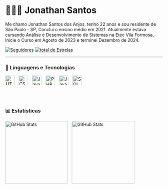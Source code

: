 # 🧑🏾‍💻 Jonathan Santos

Me chamo Jonathan Santos dos Anjos, tenho 22 anos e sou residente de São Paulo - SP, Conclui o ensino médio em 2021. Atualmente estava cursando Análise e Desenvolvimento de Sistemas na Etec Vila Formosa, Inicie o Curso em Agosto de 2023 e terminei Dezembro de 2024.

<p align="left">
     </a> 
      <a href="https://github.com/ForrestKnight?tab=followers">
         <img alt="Seguidores" 
         title="Me Siga" 
         src="https://custom-icon-badges.demolab.com/github/followers/JonathanSanjo?color=236ad3&labelColor=1155ba&style=for-the-badge&logo=github-&label=seguidores&logoColor=white"/></a>
      <a href="https://github.com/JonathanSanjo?tab=repositories&sort=stargazers">
         <img alt="total de Estrelas" 
         title="Total de Estrelas no GitHub" 
         src="https://custom-icon-badges.demolab.com/github/stars/JonathanSanjo?color=55960c&style=for-the-badge&labelColor=488207&logo=star&label=Estrelas"/></a>
   </p>

   ---

   ### 🤖 Linguagens e Tecnologias

   <img 
    align="left" 
    alt="HTML"
    title="HTML" 
    width="30px" 
    style="padding-right: 10px;" 
    src="https://cdn.jsdelivr.net/gh/devicons/devicon@latest/icons/html5/html5-original.svg" 
/>

<img 
    align="left" 
    alt="CSS" 
    title="CSS"
    width="30px" 
    style="padding-right: 10px;" 
    src="https://cdn.jsdelivr.net/gh/devicons/devicon@latest/icons/css3/css3-original.svg" 
/>

<img 
    align="left" 
    alt="JavaScript" 
    title="JavaScript"
    width="30px" 
    style="padding-right: 10px;" 
    src="https://cdn.jsdelivr.net/gh/devicons/devicon@latest/icons/javascript/javascript-original.svg" 
/>

<img 
    align="left" 
    alt="PHP" 
    title="PHP"
    width="30px" 
    style="padding-right: 10px;" 
    src="https://cdn.jsdelivr.net/gh/devicons/devicon@latest/icons/php/php-original.svg" 
/>

<img 
align="left"
alt="Java"
title="Java"
width="30px"
style="padding-right: 10px;"
src="https://cdn.jsdelivr.net/gh/devicons/devicon@latest/icons/java/java-original.svg" />


<img 
alt="SQL"
title="SQL"
width="30px"
style="padding-right: 10px"
src="https://cdn.jsdelivr.net/gh/devicons/devicon@latest/icons/azuresqldatabase/azuresqldatabase-original.svg" />
          
<br/>
<br/>

 ### 📊 Estatísticas    
<p>

<img 
align="left"
alt="GitHub Stats"
height="200"
style="padding-right: 10px"
src="https://github-readme-stats.vercel.app/api?username=JonathanSanjo&show_icons=true&theme=dark&include_all_commits=true&locale=pt-br" 
/>

<img 
align="left"
alt="GitHub Stats"
height="200"
style="padding-right: 10px"
src="https://github-readme-stats.vercel.app/api/top-langs/?username=JonathanSanjo&theme=dark&layout=compact&custom_title=Tecnologias&langs_count=9" 
/>
 </p>   
